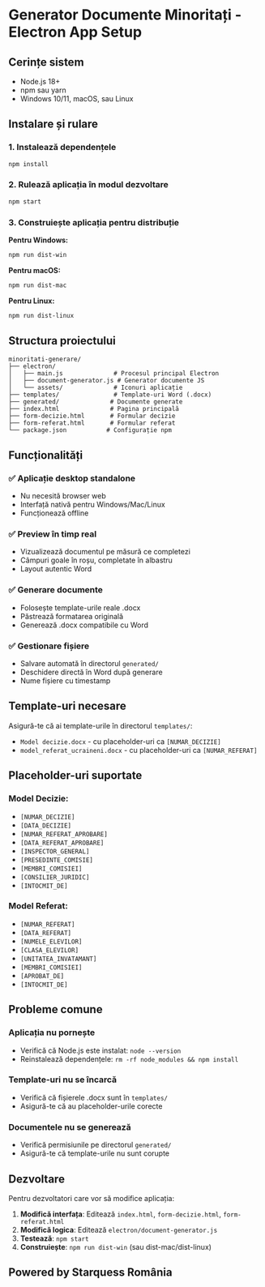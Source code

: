 # Generator Documente Minoritați - Electron App Setup

## Cerințe sistem
- Node.js 18+ 
- npm sau yarn
- Windows 10/11, macOS, sau Linux

## Instalare și rulare

### 1. Instalează dependențele
```bash
npm install
```

### 2. Rulează aplicația în modul dezvoltare
```bash
npm start
```

### 3. Construiește aplicația pentru distribuție

**Pentru Windows:**
```bash
npm run dist-win
```

**Pentru macOS:**
```bash
npm run dist-mac
```

**Pentru Linux:**
```bash
npm run dist-linux
```

## Structura proiectului

```
minoritati-generare/
├── electron/
│   ├── main.js              # Procesul principal Electron
│   ├── document-generator.js # Generator documente JS
│   └── assets/              # Iconuri aplicație
├── templates/               # Template-uri Word (.docx)
├── generated/              # Documente generate
├── index.html              # Pagina principală
├── form-decizie.html       # Formular decizie
├── form-referat.html       # Formular referat
└── package.json           # Configurație npm
```

## Funcționalități

### ✅ **Aplicație desktop standalone**
- Nu necesită browser web
- Interfață nativă pentru Windows/Mac/Linux
- Funcționează offline

### ✅ **Preview în timp real**
- Vizualizează documentul pe măsură ce completezi
- Câmpuri goale în roșu, completate în albastru
- Layout autentic Word

### ✅ **Generare documente**
- Folosește template-urile reale .docx
- Păstrează formatarea originală
- Generează .docx compatibile cu Word

### ✅ **Gestionare fișiere**
- Salvare automată în directorul `generated/`
- Deschidere directă în Word după generare
- Nume fișiere cu timestamp

## Template-uri necesare

Asigură-te că ai template-urile în directorul `templates/`:
- `Model decizie.docx` - cu placeholder-uri ca `[NUMAR_DECIZIE]`
- `model_referat_ucraineni.docx` - cu placeholder-uri ca `[NUMAR_REFERAT]`

## Placeholder-uri suportate

### Model Decizie:
- `[NUMAR_DECIZIE]`
- `[DATA_DECIZIE]` 
- `[NUMAR_REFERAT_APROBARE]`
- `[DATA_REFERAT_APROBARE]`
- `[INSPECTOR_GENERAL]`
- `[PRESEDINTE_COMISIE]`
- `[MEMBRI_COMISIEI]`
- `[CONSILIER_JURIDIC]`
- `[INTOCMIT_DE]`

### Model Referat:
- `[NUMAR_REFERAT]`
- `[DATA_REFERAT]`
- `[NUMELE_ELEVILOR]`
- `[CLASA_ELEVILOR]`
- `[UNITATEA_INVATAMANT]`
- `[MEMBRI_COMISIEI]`
- `[APROBAT_DE]`
- `[INTOCMIT_DE]`

## Probleme comune

### Aplicația nu pornește
- Verifică că Node.js este instalat: `node --version`
- Reinstalează dependențele: `rm -rf node_modules && npm install`

### Template-uri nu se încarcă
- Verifică că fișierele .docx sunt în `templates/`
- Asigură-te că au placeholder-urile corecte

### Documentele nu se generează
- Verifică permisiunile pe directorul `generated/`
- Asigură-te că template-urile nu sunt corupte

## Dezvoltare

Pentru dezvoltatori care vor să modifice aplicația:

1. **Modifică interfața**: Editează `index.html`, `form-decizie.html`, `form-referat.html`
2. **Modifică logica**: Editează `electron/document-generator.js`
3. **Testează**: `npm start`
4. **Construiește**: `npm run dist-win` (sau dist-mac/dist-linux)

## Powered by Starquess România